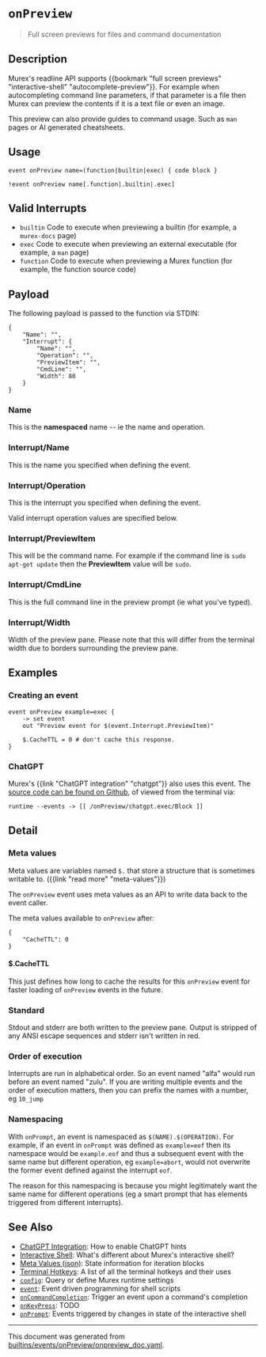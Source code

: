 # `onPreview`

> Full screen previews for files and command documentation

## Description

Murex's readline API supports {{bookmark "full screen previews" "interactive-shell" "autocomplete-preview"}}.
For example when autocompleting command line parameters, if that parameter is a
file then Murex can preview the contents if it is a text file or even an image.

This preview can also provide guides to command usage. Such as `man` pages or
AI generated cheatsheets.

## Usage

```
event onPreview name=(function|builtin|exec) { code block }

!event onPreview name[.function|.builtin|.exec]
```

## Valid Interrupts

* `builtin`
    Code to execute when previewing a builtin (for example, a `murex-docs` page)
* `exec`
    Code to execute when previewing an external executable (for example, a `man` page)
* `function`
    Code to execute when previewing a Murex function (for example, the function source code)

## Payload

The following payload is passed to the function via STDIN:

```
{
    "Name": "",
    "Interrupt": {
        "Name": "",
        "Operation": "",
        "PreviewItem": "",
        "CmdLine": "",
        "Width": 80
    }
}
```

### Name

This is the **namespaced** name -- ie the name and operation.

### Interrupt/Name

This is the name you specified when defining the event.

### Interrupt/Operation

This is the interrupt you specified when defining the event.

Valid interrupt operation values are specified below.

### Interrupt/PreviewItem

This will be the command name. For example if the command line is
`sudo apt-get update` then the **PreviewItem** value will be `sudo`.

### Interrupt/CmdLine

This is the full command line in the preview prompt (ie what you've typed).

### Interrupt/Width

Width of the preview pane. Please note that this will differ from the terminal
width due to borders surrounding the preview pane.

## Examples

### Creating an event

```
event onPreview example=exec {
    -> set event
    out "Preview event for $(event.Interrupt.PreviewItem)"
    
    $.CacheTTL = 0 # don't cache this response.
}
```

### ChatGPT

Murex's {{link "ChatGPT integration" "chatgpt"}} also uses this event.
The [source code can be found on Github](https://github.com/lmorg/murex/blob/master/integrations/chatgpt_any.mx),
of viewed from the terminal via:

```
runtime --events -> [[ /onPreview/chatgpt.exec/Block ]]
```

## Detail

### Meta values

Meta values are variables named `$.` that store a structure that is sometimes
writable to. ({{link "read more" "meta-values"}})

The `onPreview` event uses meta values as an API to write data back to the
event caller.

The meta values available to `onPreview` after:

```
{
    "CacheTTL": 0
}
```

#### $.CacheTTL

This just defines how long to cache the results for this `onPreview` event for
faster loading of `onPreview` events in the future.

### Standard

Stdout and stderr are both written to the preview pane. Output is stripped of
any ANSI escape sequences and stderr isn't written in red.

### Order of execution

Interrupts are run in alphabetical order. So an event named "alfa" would run
before an event named "zulu". If you are writing multiple events and the order
of execution matters, then you can prefix the names with a number, eg `10_jump`

### Namespacing

With `onPrompt`, an event is namespaced as `$(NAME).$(OPERATION)`. For example,
if an event in `onPrompt` was defined as `example=eof` then its namespace would
be `example.eof` and thus a subsequent event with the same name but different
operation, eg `example=abort`, would not overwrite the former event defined
against the interrupt `eof`.

The reason for this namespacing is because you might legitimately want the same
name for different operations (eg a smart prompt that has elements triggered
from different interrupts).

## See Also

* [ChatGPT Integration](../user-guide/chatgpt.md):
  How to enable ChatGPT hints
* [Interactive Shell](../user-guide/interactive-shell.md):
  What's different about Murex's interactive shell?
* [Meta Values (json)](../variables/meta-values.md):
  State information for iteration blocks
* [Terminal Hotkeys](../user-guide/terminal-keys.md):
  A list of all the terminal hotkeys and their uses
* [`config`](../commands/config.md):
  Query or define Murex runtime settings
* [`event`](../commands/event.md):
  Event driven programming for shell scripts
* [`onCommandCompletion`](../events/oncommandcompletion.md):
  Trigger an event upon a command's completion
* [`onKeyPress`](../events/onkeypress.md):
  TODO
* [`onPrompt`](../events/onprompt.md):
  Events triggered by changes in state of the interactive shell

<hr/>

This document was generated from [builtins/events/onPreview/onpreview_doc.yaml](https://github.com/lmorg/murex/blob/master/builtins/events/onPreview/onpreview_doc.yaml).